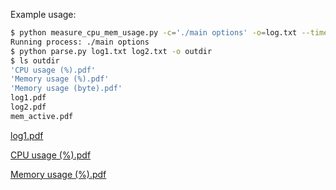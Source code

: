 Example usage:

```bash
$ python measure_cpu_mem_usage.py -c='./main options' -o=log.txt --time_step=50
Running process: ./main options
$ python parse.py log1.txt log2.txt -o outdir
$ ls outdir
'CPU usage (%).pdf'
'Memory usage (%).pdf'
'Memory usage (byte).pdf'
log1.pdf
log2.pdf
mem_active.pdf
```

[log1.pdf](https://github.com/user-attachments/files/16233138/log1.pdf)

[CPU usage (%).pdf](https://github.com/user-attachments/files/16233144/CPU.usage.pdf)

[Memory usage (%).pdf](https://github.com/user-attachments/files/16233146/Memory.usage.pdf)
